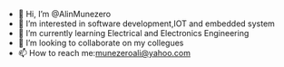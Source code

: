 - 👋 Hi, I’m @AlinMunezero
- 👀 I’m interested in software development,IOT and embedded system
- 🌱 I’m currently learning Electrical and Electronics Engineering
- 💞️ I’m looking to collaborate on my collegues
- 📫 How to reach me:munezeroali@yahoo.com

<!---
AlinMunezero/AlinMunezero is a ✨ special ✨ repository because its `README.md` (this file) appears on your GitHub profile.
You can click the Preview link to take a look at your changes.
--->
